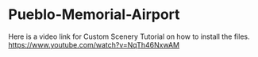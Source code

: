 # Pueblo-Memorial-Airport
Here is a video link for Custom Scenery Tutorial on how to install the files.
https://www.youtube.com/watch?v=NqTh46NxwAM
